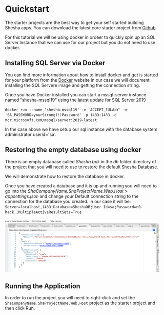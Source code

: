 # Quickstart

The starter projects are the best way to get your self started building Shesha apps. You can download the latest core starter project from [Github](https://github.com/Boxfusion/shesha-core-starter)

For this tutorial we will be using docker in ordeer to quickly spin up an SQL Server Instance that we can use for our project but you do not need to use docker.

## Installing SQL Server via Docker

You can find more information about how to install docker and get is started for your platform from the [Docker](https://www.docker.com/get-started) website in our case we will document installing the SQL Servere image and getting the connection string.

Once you have Docker installed you can start a mssql-server instance named "shesha-mssql19" using the latest update for SQL Server 2019

`docker run --name 'shesha-mssql19' -e 'ACCEPT_EULA=Y' -e 'SA_PASSWORD=yourStrong(!)Password' -p 1433:1433 -d mcr.microsoft.com/mssql/server:2019-latest`

In the case above we have setup our sql instance with the database system administrator userid='sa'.

## Restoring the empty database using docker

There is an empty database called *Shesha.bak* in the *db* folder directory of the project that you will need to use to restore the default Shesha Database.

We will demonstrate how to restore the database in docker. 

Once you have created a database and it is up and running you will need to go into the *ShaCompanyName.ShaProjectName.Web.Host > appsettings.json* and change your Default connection string to the connection for the database you created. In our case it will be: `Server=localhost,1433;Database=SheshaDB;User Id=sa;Password=n0-hack.;MultipleActiveResultSets=True`

![appsettings.json screenshot](https://github.com/Boxfusion/shesha-docs/blob/main/docs/assets/appsettings-json-screenshot.png?raw=true)

## Running the Application

In order to run the project you will need to right-click and set the `ShaCompanyName.ShaProjectName.Web.Host` project as the starter project and then click Run.